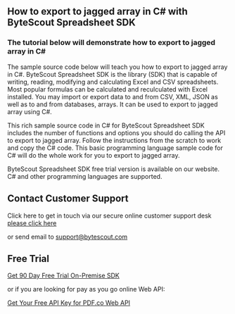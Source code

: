## How to export to jagged array in C# with ByteScout Spreadsheet SDK

### The tutorial below will demonstrate how to export to jagged array in C#

The sample source code below will teach you how to export to jagged array in C#. ByteScout Spreadsheet SDK is the library (SDK) that is capable of writing, reading, modifying and calculating Excel and CSV spreadsheets. Most popular formulas can be calculated and reculculated with Excel installed. You may import or export data to and from CSV, XML, JSON as well as to and from databases, arrays. It can be used to export to jagged array using C#.

This rich sample source code in C# for ByteScout Spreadsheet SDK includes the number of functions and options you should do calling the API to export to jagged array. Follow the instructions from the scratch to work and copy the C# code. This basic programming language sample code for C# will do the whole work for you to export to jagged array.

ByteScout Spreadsheet SDK free trial version is available on our website. C# and other programming languages are supported.

## Contact Customer Support

Click here to get in touch via our secure online customer support desk [please click here](https://bytescout.zendesk.com/hc/en-us/requests/new?subject=ByteScout%20Spreadsheet%20SDK%20Question)

or send email to [support@bytescout.com](mailto:support@bytescout.com?subject=ByteScout%20Spreadsheet%20SDK%20Question) 

## Free Trial

[Get 90 Day Free Trial On-Premise SDK](https://bytescout.com/download/web-installer?utm_source=github-readme)

or if you are looking for pay as you go online Web API:

[Get Your Free API Key for PDF.co Web API](https://pdf.co/documentation/api?utm_source=github-readme)